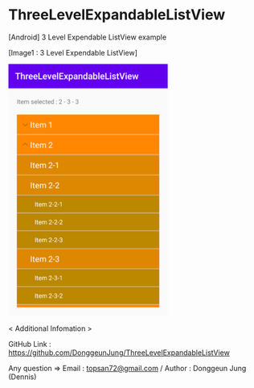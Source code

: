 # ThreeLevelExpandableListView
[Android] 3 Level Expendable ListView example


[Image1 : 3 Level Expendable ListView]

<div>
<img src="https://github.com/DonggeunJung/ThreeLevelExpandableListView/blob/master/ScreenShot01.png?raw=true width="300px" height="500px"></img>
</div>




< Additional Infomation >

GitHub Link : https://github.com/DonggeunJung/ThreeLevelExpandableListView

Any question => Email : topsan72@gmail.com / Author : Donggeun Jung (Dennis)

